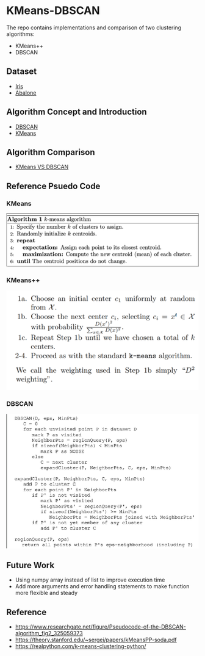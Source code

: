 # KMeans-DBSCAN


The repo contains implementations and comparison of two clustering algorithms:
- KMeans++
- DBSCAN


## Dataset
- [Iris](./data/iris.csv)
- [Abalone](./data/abalone.csv)

## Algorithm Concept and Introduction
- [DBSCAN](./DBSCAN_Intro.pptx)
- [KMeans](./Kmeans_Intro.pptx)

## Algorithm Comparison
- [KMeans VS DBSCAN](./Kmeans_VS_DBSCAN.ipynb)

## Reference Psuedo Code

### KMeans
![image](./readme_img/kmeans.PNG)

### KMeans++
![image](./readme_img/kmeans++.PNG)

### DBSCAN
![image](./readme_img/DBSCAN.png)

## Future Work
- Using numpy array instead of list to improve execution time
- Add more arguments and error handling statements to make function more flexible and steady

## Reference
- https://www.researchgate.net/figure/Pseudocode-of-the-DBSCAN-algorithm_fig2_325059373
- https://theory.stanford.edu/~sergei/papers/kMeansPP-soda.pdf
- https://realpython.com/k-means-clustering-python/
